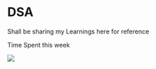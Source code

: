 # DSA
Shall be sharing my Learnings here for reference<br>
<p>Time Spent this week</p>

<img src="https://wakatime.com/badge/user/8862995c-21a1-4de3-9a95-e04b050ba05e/project/78b110fb-aae3-4057-b8f2-d802679cb91e.svg"/>
